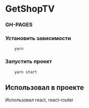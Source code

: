 # GetShopTV

### GH-PAGES

### Установить зависимости

```
    yarn
```

### Запустить проект

```
    yarn start
```

## Использовал в проекте

Использовал react, react-router
